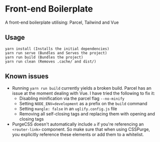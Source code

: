 # Front-end Boilerplate

A front-end boilerplate utilising: Parcel, Tailwind and Vue

## Usage
```
yarn install (Installs the initial dependencies)
yarn run serve (Bundles and Serves the project)
yarn run build (Bundles the project)
yarn run clean (Removes .cache/ and dist/)
```

## Known issues
- Running `yarn run build` currently yields a broken build. Parcel has an issue at the moment dealing with Vue. I have tried the following to fix it:
    - Disabling minification via the parcel flag `--no-minify`
    - Setting `NODE_ENV=development` as a prefix on the `build` command
    - Setting `mangle: false` in an `uglify.config.js` file
    - Removing all self-closing tags and replacing them with opening and closing tags
- PurgeCSS doesn't automatically include `a` if you're referencing an `<router-link>` component. So make sure that when using CSSPurge, you explicitly reference these elements or add them to a whitelist.